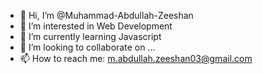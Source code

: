- 👋 Hi, I’m @Muhammad-Abdullah-Zeeshan
- 👀 I’m interested in Web Development
- 🌱 I’m currently learning Javascript
- 💞️ I’m looking to collaborate on ...
- 📫 How to reach me: m.abdullah.zeeshan03@gmail.com

<!---
Muhammad-Abdullah-Zeeshan/Muhammad-Abdullah-Zeeshan is a ✨ special ✨ repository because its `README.md` (this file) appears on your GitHub profile.
You can click the Preview link to take a look at your changes.
--->

